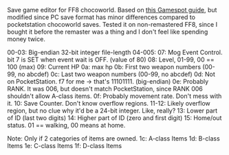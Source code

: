 
Save game editor for FF8 chocoworld.
Based on [this Gamespot guide](https://gamefaqs.gamespot.com/boards/197343-final-fantasy-viii/68239394), 
but modified since PC save format has minor differences compared to pocketstation chocoworld saves. 
Tested it on non-remastered FF8, since I bought it before the remaster was a thing and I don't feel like 
spending money twice.

00-03: Big-endian 32-bit integer file-length
04-005:
07: Mog Event Control. bit 7 is SET when event wait is OFF. (value of 80)
08: Level, 01-99, 00 == 100 (max)
09: Current HP
0a: max hp
0b: First two weapon numbers (00-99, no abcdef)
0c: Last two weapon numbers (00-99, no abcdef)
0d: Not on PocketStation. f7 for me -> that's 11101111. (big-endian)
0e: Probably RANK. It was 006, but doesn't match PocketStation, since RANK 006 shouldn't allow A-class items.
0f: Probably movement rate. Don't mess with it.
10: Save Counter. Don't know overflow regions.
11-12: Likely overflow region, but no clue why it'd be a 24-bit integer. Like, really?
13: Lower part of ID (last two digits)
14: Higher part of ID (zero and first digit)
15: Home/out status. 01 == walking, 00 means at home.

Note: Only if 2 categories of items are owned.
1c: A-class Items
1d: B-class Items
1e: C-class Items
1f: D-class Items
